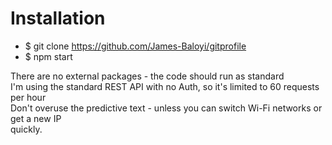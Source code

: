 # Installation
 - $ git clone https://github.com/James-Baloyi/gitprofile
 - $ npm start 

There are no external packages - the code should run as standard \
I'm using the standard REST API with no Auth, so it's limited to 60 requests per hour \
Don't overuse the predictive text - unless you can switch Wi-Fi networks or get a new IP \
quickly.
